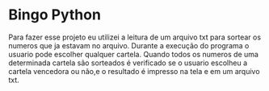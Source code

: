 # Bingo Python

Para fazer esse projeto eu utilizei a leitura de um arquivo txt para sortear os numeros que ja
estavam no arquivo.
Durante a execução do programa o usuario pode escolher qualquer cartela.
Quando todos os numeros de uma determinada cartela são sorteados é verificado se o
usuario escolheu a cartela vencedora ou não,e o resultado é impresso na tela e em
um arquivo txt.
